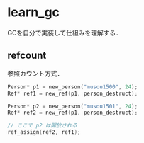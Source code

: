 # learn_gc

GCを自分で実装して仕組みを理解する．

## refcount
参照カウント方式．

```c
Person* p1 = new_person("musou1500", 24);
Ref* ref1 = new_ref(p1, person_destruct);

Person* p2 = new_person("musou1501", 24);
Ref* ref2 = new_ref(p1, person_destruct);

// ここで p2 は開放される
ref_assign(ref2, ref1);
```
